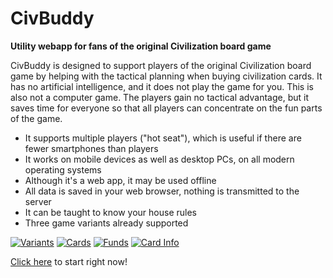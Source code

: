 # CivBuddy

**Utility webapp for fans of the original Civilization board game**

CivBuddy is designed to support players of the original Civilization board game by helping with the tactical planning when buying civilization cards.
It has no artificial intelligence, and it does not play the game for you. This is also not a computer game. The players gain no tactical advantage, but it saves time for everyone so that all players can concentrate on the fun parts of the game.

- It supports multiple players ("hot seat"), which is useful if there are fewer smartphones than players
- It works on mobile devices as well as desktop PCs, on all modern operating systems
- Although it's a web app, it may be used offline
- All data is saved in your web browser, nothing is transmitted to the server
- It can be taught to know your house rules
- Three game variants already supported

[![Variants](https://github.com/tsjensen/civbuddy/blob/gh-pages/images/screenshots/screenshot-1_t.jpg)](https://raw.githubusercontent.com/tsjensen/civbuddy/gh-pages/images/screenshots/screenshot-1.png)
[![Cards](https://github.com/tsjensen/civbuddy/blob/gh-pages/images/screenshots/screenshot-2_t.jpg)](https://raw.githubusercontent.com/tsjensen/civbuddy/gh-pages/images/screenshots/screenshot-2.png)
[![Funds](https://github.com/tsjensen/civbuddy/blob/gh-pages/images/screenshots/screenshot-3_t.jpg)](https://raw.githubusercontent.com/tsjensen/civbuddy/gh-pages/images/screenshots/screenshot-3.png)
[![Card Info](https://github.com/tsjensen/civbuddy/blob/gh-pages/images/screenshots/screenshot-4_t.jpg)](https://raw.githubusercontent.com/tsjensen/civbuddy/gh-pages/images/screenshots/screenshot-4.png)

[Click here](http://app.civbuddy.org/app.cache.html) to start right now!
